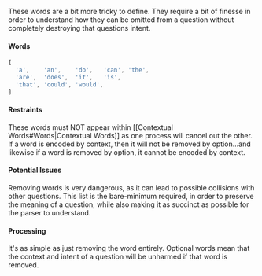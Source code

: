 These words are a bit more tricky to define. They require a bit of finesse in order to understand how they can be omitted from a question without completely destroying that questions intent.
#### Words
```js
[
  'a',    'an',    'do',   'can', 'the',
  'are',  'does',  'it',   'is',
  'that', 'could', 'would',
]
```
#### Restraints
These words must NOT appear within [[Contextual Words#Words|Contextual Words]] as one process will cancel out the other. If a word is encoded by context, then it will not be removed by option...and likewise if a word is removed by option, it cannot be encoded by context.
#### Potential Issues
Removing words is very dangerous, as it can lead to possible collisions with other questions. This list is the bare-minimum required, in order to preserve the meaning of a question, while also making it as succinct as possible for the parser to understand.
#### Processing
It's as simple as just removing the word entirely. Optional words mean that the context and intent of a question will be unharmed if that word is removed.